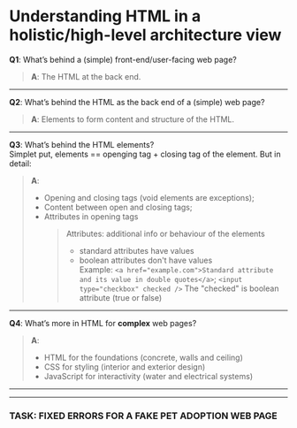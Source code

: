 # Understanding HTML in a holistic/high-level architecture view

**Q1**: What’s behind a (simple) front-end/user-facing web page?  
  >**A**: The HTML at the back end.
 
 ---
 
**Q2**: What’s behind the HTML as the back end of a (simple) web page?  
  >**A**: Elements to form content and structure of the HTML.

---

**Q3**: What’s behind the HTML elements?  
Simplet put, elements == openging tag + closing tag of the element. But in detail:
  >**A**:
  >- Opening and closing tags (void elements are exceptions);
  >- Content between open and closing tags;
  >- Attributes in opening tags
  >   > Attributes: additional info or behaviour of the elements  
  >     > - standard attributes have values  
  >     > - boolean attributes don't have values    
  >   > Example: `<a href="example.com">Standard attribute and its value in double quotes</a>`; `<input type="checkbox" checked />` The "checked" is boolean attribute (true or false)

---

**Q4**: What’s more in HTML for **complex** web pages?  
  >**A**:  
>- HTML for the foundations (concrete, walls and ceiling)
>- CSS for styling (interior and exterior design)
>- JavaScript for interactivity (water and electrical systems)

---
---

### TASK: **FIXED ERRORS FOR A FAKE PET ADOPTION WEB PAGE**

